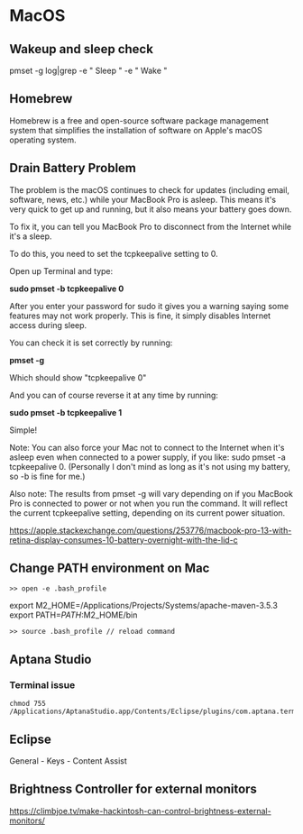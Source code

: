 # MacOS

## Wakeup and sleep check
pmset -g log|grep -e " Sleep  " -e " Wake  "

## Homebrew
Homebrew is a free and open-source software package management system that simplifies the installation of software on Apple's macOS operating system.

## Drain Battery Problem
The problem is the macOS continues to check for updates (including email, software, news, etc.) while your MacBook Pro is asleep. This means it's very quick to get up and running, but it also means your battery goes down.

To fix it, you can tell you MacBook Pro to disconnect from the Internet while it's a sleep.

To do this, you need to set the tcpkeepalive setting to 0.

Open up Terminal and type:

**sudo pmset -b tcpkeepalive 0**

After you enter your password for sudo it gives you a warning saying some features may not work properly. This is fine, it simply disables Internet access during sleep.

You can check it is set correctly by running:

**pmset -g**

Which should show "tcpkeepalive 0"

And you can of course reverse it at any time by running:

**sudo pmset -b tcpkeepalive 1**

Simple!

Note: You can also force your Mac not to connect to the Internet when it's asleep even when connected to a power supply, if you like: sudo pmset -a tcpkeepalive 0. (Personally I don't mind as long as it's not using my battery, so -b is fine for me.)

Also note: The results from pmset -g will vary depending on if you MacBook Pro is connected to power or not when you run the command. It will reflect the current tcpkeepalive setting, depending on its current power situation.

https://apple.stackexchange.com/questions/253776/macbook-pro-13-with-retina-display-consumes-10-battery-overnight-with-the-lid-c



## Change PATH environment on Mac

```
>> open -e .bash_profile
```

export M2_HOME=/Applications/Projects/Systems/apache-maven-3.5.3
export PATH=$PATH:$M2_HOME/bin

```
>> source .bash_profile // reload command
```

## Aptana Studio
### Terminal issue
```
chmod 755 /Applications/AptanaStudio.app/Contents/Eclipse/plugins/com.aptana.terminal_3.0.0.201802081530/os/macosx/redtty
```


## Eclipse
General - Keys - Content Assist 


## Brightness Controller for external monitors
https://climbjoe.tv/make-hackintosh-can-control-brightness-external-monitors/
